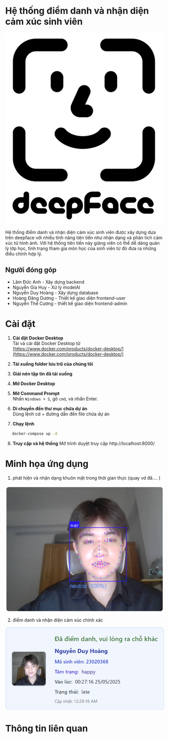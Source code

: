 # Hệ thống điểm danh và nhận diện cảm xúc sinh viên
![Demo](./image/deepface-icon-labeled.png)

Hệ thống điểm danh và nhận diện cảm xúc sinh viên được xây dựng dựa trên deepface với nhiều tính năng tiên tiến như nhận dạng và phân tích cảm xúc từ hình ảnh. Với hệ thống tiên tiến này giảng viên có thể dễ dàng quản lý lớp học, tình trạng tham gia môn học của sinh viên từ đó đưa ra những điều chỉnh hợp lý.

## Người đóng góp 
- Lâm Đức Anh - Xây dựng backend
- Nguyễn Gia Huy - Xử lý modelAI
- Nguyễn Duy Hoàng - Xây dựng database
- Hoàng Đăng Dương - Thiết kế giao diện frontend-user
- Nguyễn Thế Cương - thiết kế giao diện frontend-admin

# Cài đặt

1. **Cài đặt Docker Desktop**  
   Tải và cài đặt Docker Desktop từ [https://www.docker.com/products/docker-desktop/](https://www.docker.com/products/docker-desktop/)

2. **Tải xuống folder lưu trữ của chúng tôi**  

3. **Giải nén tập tin đã tải xuống**

4. **Mở Docker Desktop**

5. **Mở Command Prompt**  
   Nhấn `Windows + S`, gõ `cmd`, và nhấn Enter.

6. **Di chuyển đến thư mục chứa dự án**  
   Dùng lệnh cd + đường dẫn đến file chứa dự án

7. **Chạy lệnh** 
```bash
   docker-compose up -d
```
8. **Truy cập và hệ thống**
Mở trình duyệt truy cập http://localhost:8000/

# Minh họa ứng dụng

1. phát hiện và nhận dạng khuôn mặt trong thời gian thực (quay vd đã.... )

![](./image/phathien.png)

2. điếm danh và nhận diện cảm xúc chính xác

![](./image/thongtindiemdanh.png)

# Thông tin liên quan

## 




